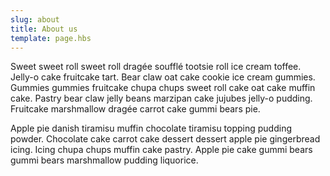 ```yaml
---
slug: about
title: About us
template: page.hbs
---
```


<!-- this is in here -->
Sweet sweet roll sweet roll dragée soufflé tootsie roll ice cream toffee. Jelly-o cake fruitcake tart. Bear claw oat cake cookie ice cream gummies.
Gummies gummies fruitcake chupa chups sweet roll cake oat cake muffin cake. Pastry bear claw jelly beans marzipan cake jujubes jelly-o pudding. Fruitcake marshmallow dragée carrot cake gummi bears pie.

Apple pie danish tiramisu muffin chocolate tiramisu topping pudding powder. Chocolate cake carrot cake dessert dessert apple pie gingerbread icing. Icing chupa chups muffin cake pastry. Apple pie cake gummi bears gummi bears marshmallow pudding liquorice.

